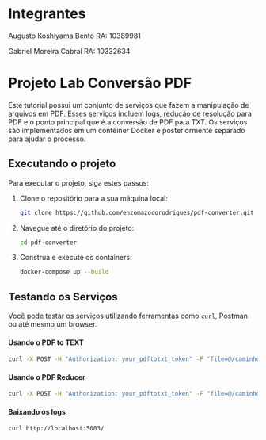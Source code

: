 # Integrantes
Augusto Koshiyama Bento RA: 10389981

Gabriel Moreira Cabral RA: 10332634

# Projeto Lab Conversão PDF
Este tutorial possui um conjunto de serviços que fazem a manipulação de arquivos em PDF. Esses serviços incluem logs, redução de resolução para PDF e o ponto principal que é a conversão de PDF para TXT. Os serviços são implementados em um contêiner Docker e posteriormente separado para ajudar o processo.












## Executando o projeto

Para executar o projeto, siga estes passos:

1. Clone o repositório para a sua máquina local:

   ```bash
   git clone https://github.com/enzomazocorodrigues/pdf-converter.git
   ```

1. Navegue até o diretório do projeto:

   ```bash
   cd pdf-converter
   ```

1. Construa e execute os containers:

   ```bash
   docker-compose up --build
   ```

## Testando os Serviços

Você pode testar os serviços utilizando ferramentas como `curl`, Postman ou até mesmo um browser.

#### Usando o PDF to TEXT

```bash
curl -X POST -H "Authorization: your_pdftotxt_token" -F "file=@/caminho/para/seu/arquivo.pdf" http://localhost:5001/upload
```

#### Usando o PDF Reducer

```bash
curl -X POST -H "Authorization: your_pdftotxt_token" -F "file=@/caminho/para/seu/arquivo.pdf" -F "resolution=default" http://localhost:5002/upload
```

#### Baixando os logs

```bash
curl http://localhost:5003/
```
